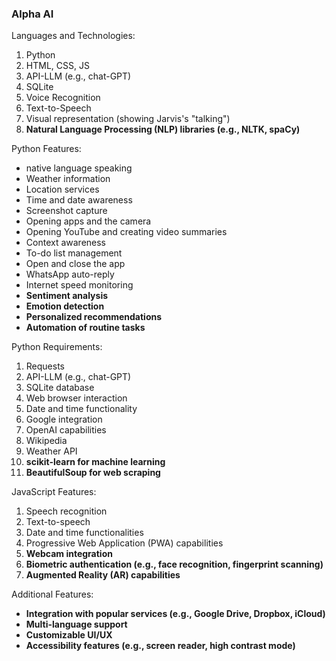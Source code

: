 ### Alpha AI

Languages and Technologies:
1) Python
2) HTML, CSS, JS
3) API-LLM (e.g., chat-GPT)
4) SQLite
5) Voice Recognition
6) Text-to-Speech
7) Visual representation (showing Jarvis's "talking")
8) **Natural Language Processing (NLP) libraries (e.g., NLTK, spaCy)**

Python Features:
- native language speaking
- Weather information
- Location services
- Time and date awareness
- Screenshot capture
- Opening apps and the camera
- Opening YouTube and creating video summaries
- Context awareness
- To-do list management
- Open and close the app
- WhatsApp auto-reply
- Internet speed monitoring
- **Sentiment analysis**
- **Emotion detection**
- **Personalized recommendations**
- **Automation of routine tasks**

Python Requirements:
1) Requests
2) API-LLM (e.g., chat-GPT)
3) SQLite database
4) Web browser interaction
5) Date and time functionality
6) Google integration
7) OpenAI capabilities
8) Wikipedia
9) Weather API
10) **scikit-learn for machine learning**
11) **BeautifulSoup for web scraping**

JavaScript Features:
1) Speech recognition
2) Text-to-speech
3) Date and time functionalities
4) Progressive Web Application (PWA) capabilities
5) **Webcam integration**
6) **Biometric authentication (e.g., face recognition, fingerprint scanning)**
7) **Augmented Reality (AR) capabilities**

Additional Features:
- **Integration with popular services (e.g., Google Drive, Dropbox, iCloud)**
- **Multi-language support**
- **Customizable UI/UX**
- **Accessibility features (e.g., screen reader, high contrast mode)**